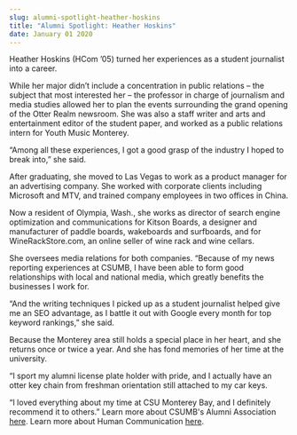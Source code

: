 ```yaml
---
slug: alumni-spotlight-heather-hoskins
title: "Alumni Spotlight: Heather Hoskins"
date: January 01 2020
---
```


 
<p>
  Heather Hoskins (HCom ’05) turned her experiences as a student journalist into
  a career.
</p>
<p>
  While her major didn’t include a concentration in public relations – the
  subject that most interested her – the professor in charge of journalism and
  media studies allowed her to plan the events surrounding the grand opening of
  the Otter Realm newsroom. She was also a staff writer and arts and
  entertainment editor of the student paper, and worked as a public relations
  intern for Youth Music Monterey.
</p>
<p>
  “Among all these experiences, I got a good grasp of the industry I hoped to
  break into,” she said.
</p>
<p>
  After graduating, she moved to Las Vegas to work as a product manager for an
  advertising company. She worked with corporate clients including Microsoft and
  MTV, and trained company employees in two offices in China.
</p>
<p>
  Now a resident of Olympia, Wash., she works as director of search engine
  optimization and communications for Kitson Boards, a designer and manufacturer
  of paddle boards, wakeboards and surfboards, and for WineRackStore.com, an
  online seller of wine rack and wine cellars.
</p>
<p>
  She oversees media relations for both companies. “Because of my news reporting
  experiences at CSUMB, I have been able to form good relationships with local
  and national media, which greatly benefits the businesses I work for.
</p>
<p>
  “And the writing techniques I picked up as a student journalist helped give me
  an SEO advantage, as I battle it out with Google every month for top keyword
  rankings,” she said.
</p>
<p>
  Because the Monterey area still holds a special place in her heart, and she
  returns once or twice a year. And she has fond memories of her time at the
  university.
</p>
<p>
  “I sport my alumni license plate holder with pride, and I actually have an
  otter key chain from freshman orientation still attached to my car keys.
</p>
<p>
  “I loved everything about my time at CSU Monterey Bay, and I definitely
  recommend it to others.” Learn more about CSUMB's Alumni Association
  <a href="https://csumb.edu/alumni/">here</a>. Learn more about Human
  Communication <a href="https://hcom.csumb.edu/">here</a>.
</p>
 
